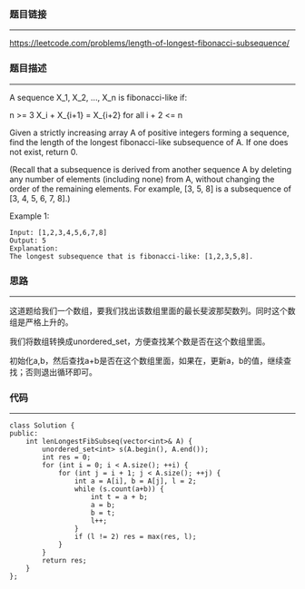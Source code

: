 ### 题目链接
------
https://leetcode.com/problems/length-of-longest-fibonacci-subsequence/

### 题目描述
------
A sequence X_1, X_2, ..., X_n is fibonacci-like if:

n >= 3
X_i + X_{i+1} = X_{i+2} for all i + 2 <= n

Given a strictly increasing array A of positive integers forming a sequence, find the length of the longest fibonacci-like subsequence of A.  If one does not exist, return 0.

(Recall that a subsequence is derived from another sequence A by deleting any number of elements (including none) from A, without changing the order of the remaining elements.  For example, [3, 5, 8] is a subsequence of [3, 4, 5, 6, 7, 8].)

Example 1:
```
Input: [1,2,3,4,5,6,7,8]
Output: 5
Explanation:
The longest subsequence that is fibonacci-like: [1,2,3,5,8].
```

### 思路
------
这道题给我们一个数组，要我们找出该数组里面的最长斐波那契数列。同时这个数组是严格上升的。

我们将数组转换成unordered_set，方便查找某个数是否在这个数组里面。

初始化a,b，然后查找a+b是否在这个数组里面，如果在，更新a，b的值，继续查找；否则退出循环即可。

### 代码
------
```
class Solution {
public:
    int lenLongestFibSubseq(vector<int>& A) {
        unordered_set<int> s(A.begin(), A.end());
        int res = 0;
        for (int i = 0; i < A.size(); ++i) {
            for (int j = i + 1; j < A.size(); ++j) {
                int a = A[i], b = A[j], l = 2;
                while (s.count(a+b)) {
                    int t = a + b;
                    a = b;
                    b = t;
                    l++;
                }
                if (l != 2) res = max(res, l);
            }
        }
        return res;
    }
};
```
